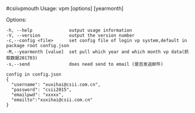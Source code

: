 #csiivpmouth
  Usage: vpm [options] <file> [yearmonth]

  Options:

    -h, --help              output usage information
    -V, --version           output the version number
    -c,--config <file>      set config file of login vp system,default in package root config.json
    -M,--yearmonth [value]  set pull which year and which month vp data(抓取数据201703)
    -s,--send               does need send to email (是否发送邮件)
    
    config in config.json
    {
      "username": "xuxihai@csii.com.cn",
      "password": "csii2015",
      "emailpwd": "xxxxx",
      "emailto":"xuxihai@csii.com.cn"
    }
